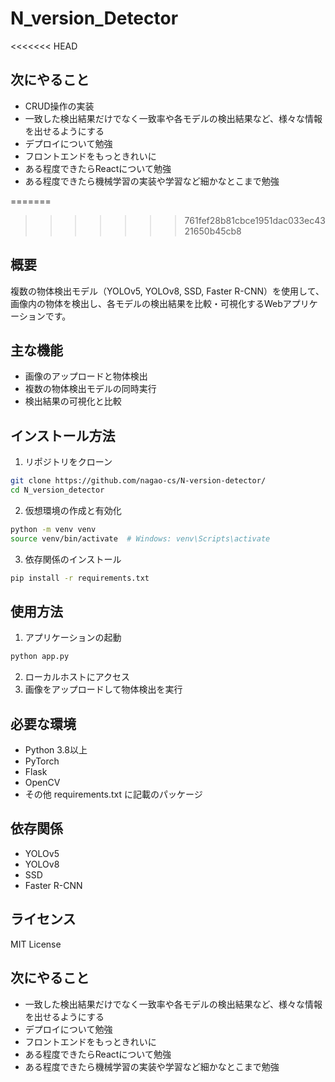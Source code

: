 # N_version_Detector

<<<<<<< HEAD
## 次にやること
- CRUD操作の実装
- 一致した検出結果だけでなく一致率や各モデルの検出結果など、様々な情報を出せるようにする
- デプロイについて勉強
- フロントエンドをもっときれいに
- ある程度できたらReactについて勉強
- ある程度できたら機械学習の実装や学習など細かなとこまで勉強

=======
>>>>>>> 761fef28b81cbce1951dac033ec4321650b45cb8
## 概要
複数の物体検出モデル（YOLOv5, YOLOv8, SSD, Faster R-CNN）を使用して、画像内の物体を検出し、各モデルの検出結果を比較・可視化するWebアプリケーションです。

## 主な機能
- 画像のアップロードと物体検出
- 複数の物体検出モデルの同時実行
- 検出結果の可視化と比較

## インストール方法
1. リポジトリをクローン
```bash
git clone https://github.com/nagao-cs/N-version-detector/
cd N_version_detector
```

2. 仮想環境の作成と有効化
```bash
python -m venv venv
source venv/bin/activate  # Windows: venv\Scripts\activate
```

3. 依存関係のインストール
```bash
pip install -r requirements.txt
```

## 使用方法
1. アプリケーションの起動
```bash
python app.py
```

2. ローカルホストにアクセス
3. 画像をアップロードして物体検出を実行

## 必要な環境
- Python 3.8以上
- PyTorch
- Flask
- OpenCV
- その他 requirements.txt に記載のパッケージ

## 依存関係
- YOLOv5
- YOLOv8
- SSD
- Faster R-CNN

## ライセンス
MIT License

## 次にやること
- 一致した検出結果だけでなく一致率や各モデルの検出結果など、様々な情報を出せるようにする
- デプロイについて勉強
- フロントエンドをもっときれいに
- ある程度できたらReactについて勉強
- ある程度できたら機械学習の実装や学習など細かなとこまで勉強
